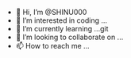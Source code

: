 - 👋 Hi, I’m @SHINU000
- 👀 I’m interested in coding ...
- 🌱 I’m currently learning ...git
- 💞️ I’m looking to collaborate on ...
- 📫 How to reach me ...

<!---
SHINU000/SHINU000 is a ✨ special ✨ repository because its `README.md` (this file) appears on your GitHub profile.
You can click the Preview link to take a look at your changes.
--->
